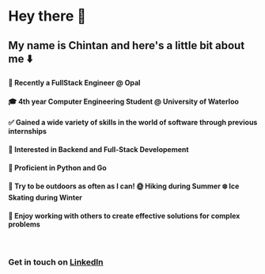 <n/><h1> Hey there 👋 </h1>

## My name is Chintan and here's a little bit about me ⬇️


#### 🏢 Recently a FullStack Engineer @ Opal

#### 🎓 4th year Computer Engineering Student @ University of Waterloo  

#### ✅ Gained a wide variety of skills in the world of software through previous internships

#### 🚀 Interested in Backend and Full-Stack Developement

#### 🌟 Proficient in Python and Go

#### 🌲 Try to be outdoors as often as I can! 🌞 Hiking during Summer ❄️ Ice Skating during Winter

#### 🥇 Enjoy working with others to create effective solutions for complex problems


<p>&nbsp;</p>


### Get in touch on [LinkedIn](www.linkedin.com/in/chintanmistry17)

